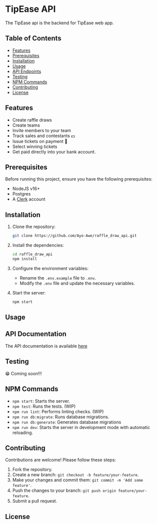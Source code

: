 # TipEase API

The TipEase api is the backend for TipEase web app.

## Table of Contents

- [Features](#features)
- [Prerequisites](#prerequisites)
- [Installation](#installation)
- [Usage](#usage)
- [API Endpoints](#api-endpoints)
- [Testing](#testing)
- [NPM Commands](#npm-commands)
- [Contributing](#contributing)
- [License](#license)

## Features

- Create raffle draws
- Create teams
- Invite members to your team
- Track sales and contestants 💵
- Issue tickets on payment 🎫
- Select winning tickets
- Get paid directly into your bank account.

## Prerequisites

Before running this project, ensure you have the following prerequisites:

- NodeJS v16+
- Postgres
- A [Clerk](https://clerk.com/) account

## Installation

1. Clone the repository:

   ```bash
   git clone https://github.com/Ayo-Awe/raffle_draw_api.git
   ```

2. Install the dependencies:

   ```bash
   cd raffle_draw_api
   npm install
   ```

3. Configure the environment variables:

   - Rename the `.env.example` file to `.env`.
   - Modify the `.env` file and update the necessary variables.

4. Start the server:

   ```bash
   npm start
   ```

## Usage

## API Documentation

The API documentation is available [here](https://documenter.getpostman.com/view/28334766/2s946fcsLb)

## Testing

😁 Coming soon!!!

## NPM Commands

- `npm start`: Starts the server.
- `npm test`: Runs the tests. (WIP)
- `npm run lint`: Performs linting checks. (WIP)
- `npm run db:migrate`: Runs database migrations.
- `npm run db:generate`: Generates database migrations
- `npm run dev`: Starts the server in development mode with automatic reloading.

## Contributing

Contributions are welcome! Please follow these steps:

1. Fork the repository.
2. Create a new branch: `git checkout -b feature/your-feature`.
3. Make your changes and commit them: `git commit -m 'Add some feature'`.
4. Push the changes to your branch: `git push origin feature/your-feature`.
5. Submit a pull request.

## License
